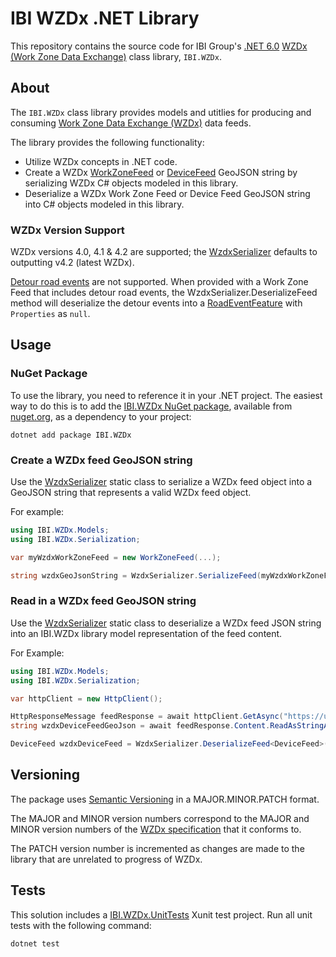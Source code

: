 # IBI WZDx .NET Library

This repository contains the source code for IBI Group's [.NET 6.0](https://docs.microsoft.com/en-us/dotnet/core/whats-new/dotnet-6) [WZDx (Work Zone Data Exchange)](https://github.com/usdot-jpo-ode/wzdx) class library, `IBI.WZDx`.

## About

The `IBI.WZDx` class library provides models and utitlies for producing and consuming [Work Zone Data Exchange (WZDx)](https://github.com/usdot-jpo-ode/wzdx) data feeds.

The library provides the following functionality:

- Utilize WZDx concepts in .NET code.
- Create a WZDx [WorkZoneFeed](https://github.com/usdot-jpo-ode/wzdx/blob/main/spec-content/objects/WorkZoneFeed.md) or [DeviceFeed](https://github.com/usdot-jpo-ode/wzdx/blob/main/spec-content/objects/DeviceFeed.md) GeoJSON string by serializing WZDx C# objects modeled in this library.
- Deserialize a WZDx Work Zone Feed or Device Feed GeoJSON string into C# objects modeled in this library.

### WZDx Version Support

WZDx versions 4.0, 4.1 & 4.2 are supported; the [WzdxSerializer](./src/IBI.WZDx/Serialization/WzdxSerializer.cs) defaults to outputting v4.2 (latest WZDx).

[Detour road events](https://github.com/usdot-jpo-ode/wzdx/blob/main/spec-content/objects/DetourRoadEvent.md) are not supported. When provided with a Work Zone Feed that includes detour road events, the WzdxSerializer.DeserializeFeed method will deserialize the detour events into a [RoadEventFeature](./src/IBI.WZDx/Models/RoadEvents/RoadEventFeature.cs) with `Properties` as `null`.

## Usage

### NuGet Package

To use the library, you need to reference it in your .NET project. The easiest way to do this is to add the [IBI.WZDx NuGet package](https://www.nuget.org/packages/IBI.WZDx/), available from [nuget.org](https://nuget.org), as a dependency to your project:

```shell
dotnet add package IBI.WZDx
```

### Create a WZDx feed GeoJSON string

Use the [WzdxSerializer](./src/IBI.WZDx/Serialization/WzdxSerializer.cs) static class to serialize a WZDx feed object into a GeoJSON string that represents a valid WZDx feed object.

For example:

```c#
using IBI.WZDx.Models;
using IBI.WZDx.Serialization;

var myWzdxWorkZoneFeed = new WorkZoneFeed(...);

string wzdxGeoJsonString = WzdxSerializer.SerializeFeed(myWzdxWorkZoneFeed);
```

### Read in a WZDx feed GeoJSON string

Use the [WzdxSerializer](./src/IBI.WZDx/Serialization/WzdxSerializer.cs) static class to deserialize a WZDx feed JSON string into an IBI.WZDx library model representation of the feed content.

For Example:

```c#
using IBI.WZDx.Models;
using IBI.WZDx.Serialization;

var httpClient = new HttpClient();

HttpResponseMessage feedResponse = await httpClient.GetAsync("https://url.to.wzdx.feed/wzdx-device-feed");
string wzdxDeviceFeedGeoJson = await feedResponse.Content.ReadAsStringAsync();

DeviceFeed wzdxDeviceFeed = WzdxSerializer.DeserializeFeed<DeviceFeed>(wzdxDeviceFeedGeoJson);
```

## Versioning 

The package uses [Semantic Versioning](https://semver.org/) in a MAJOR.MINOR.PATCH format.

The MAJOR and MINOR version numbers correspond to the MAJOR and MINOR version numbers of the [WZDx specification](https://github.com/usdot-jpo-ode/wzdx) that it conforms to.

The PATCH version number is incremented as changes are made to the library that are unrelated to progress of WZDx.

## Tests

This solution includes a [IBI.WZDx.UnitTests](/tests/IBI.WZDx.UnitTests/) Xunit test project. Run all unit tests with the following command:

```
dotnet test
```